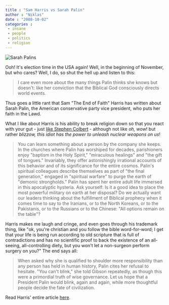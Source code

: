 ```yaml
---
title : "Sam Harris vs Sarah Palin"
author : "Niklas"
date : "2008-10-02"
categories : 
 - insane
 - people
 - politics
 - religion
---
```


![Sarah Palins](https://niklasblog.com/wp-content/2008-09-31-palin.jpg)

Ooh! It's election time in the USA again! Well, in the beginning of November, but who cares? Well, I do, so shut the hell up and listen to this:

> I care even more about the many things Palin thinks she knows but doesn't: like her conviction that the Biblical God consciously directs world events.

Thus goes a little rant that Sam "The End of Faith" Harris has written about Sarah Palin, the American conservative party vice president, who puts her faith in the Lawd.

What I like about Harris is his ability to break religion down so that you react with your gut - just [like Stephen Colbert](http://www.colbertnation.com/the-colbert-report-videos/24039/october-17-2005/the-word---truthiness) - although not like _oh, wow_! but rather _blizzow, this idiot has the power to unleash nuclear weapons on us_!

> You can learn something about a person by the company she keeps. In the churches where Palin has worshiped for decades, parishioners enjoy "baptism in the Holy Spirit," "miraculous healings" and "the gift of tongues." Invariably, they offer astonishingly irrational accounts of this behavior and of its significance for the entire cosmos. Palin's spiritual colleagues describe themselves as part of "the final generation," engaged in "spiritual warfare" to purge the earth of "demonic strongholds." Palin has spent her entire adult life immersed in this apocalyptic hysteria. Ask yourself: Is it a good idea to place the most powerful military on earth at her disposal? Do we actually want our leaders thinking about the fulfillment of Biblical prophecy when it comes time to say to the Iranians, or to the North Koreans, or to the Pakistanis, or to the Russians or to the Chinese: "All options remain on the table"?

Harris makes me laugh and cringe, and even goes through his trademark thing, like "ok, you're christian and you follow the bible word-for-word; I get that your life is being run according to old scripture that is full of contradictions and has no scientific proof to back the existence of an all-seeing, all-controlling diety, but you won't let a non-surgeon perform surgery on you?" The end says all:

> When asked why she is qualified to shoulder more responsibility than any person has held in human history, Palin cites her refusal to hesitate. "You can't blink," she told Gibson repeatedly, as though this were a primordial truth of wise governance. Let us hope that a President Palin would blink, again and again, while more thoughtful people decide the fate of civilization.

Read Harris' entire article [here](http://www.evernote.com/shard/s1/note/259e2079-e026-4824-aba9-502982830dd0/pivic/Politics).
